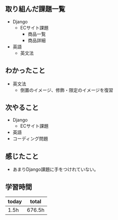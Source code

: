 ## 取り組んだ課題一覧
- Django
	- ECサイト課題
		- 商品一覧
		- 商品詳細
- 英語
	- 英文法
## わかったこと
- 英文法
	- 倒置のイメージ、修飾・限定のイメージを復習
## 次やること
- Django
	- ECサイト課題
- 英語
- コーディング問題
## 感じたこと
- あまりDjango課題に手をつけれていない。
## 学習時間

| today | total  |
| ----- | ------ |
| 1.5h  | 676.5h |

